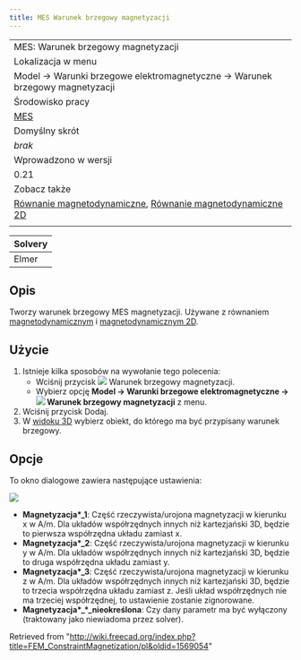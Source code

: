 ```yaml
---
title: MES Warunek brzegowy magnetyzacji
---
```


|                                                                                                                                                                                                   |
| ------------------------------------------------------------------------------------------------------------------------------------------------------------------------------------------------- |
| MES: Warunek brzegowy magnetyzacji                                                                                                                                                                |
| Lokalizacja w menu                                                                                                                                                                                |
| Model → Warunki brzegowe elektromagnetyczne → Warunek brzegowy magnetyzacji                                                                                                                       |
| Środowisko pracy                                                                                                                                                                                  |
| [MES](/FEM_Workbench/pl "FEM Workbench/pl")                                                                                                                                                       |
| Domyślny skrót                                                                                                                                                                                    |
| _brak_                                                                                                                                                                                            |
| Wprowadzono w wersji                                                                                                                                                                              |
| 0.21                                                                                                                                                                                              |
| Zobacz także                                                                                                                                                                                      |
| [Równanie magnetodynamiczne](/FEM_EquationMagnetodynamic/pl "FEM EquationMagnetodynamic/pl"), [Równanie magnetodynamiczne 2D](/FEM_EquationMagnetodynamic2D/pl "FEM EquationMagnetodynamic2D/pl") |
|                                                                                                                                                                                                   |

| Solvery |
| ------- |
| Elmer   |

## Opis

Tworzy warunek brzegowy MES magnetyzacji. Używane z równaniem [magnetodynamicznym](/FEM_EquationMagnetodynamic/pl "FEM EquationMagnetodynamic/pl") i [magnetodynamicznym 2D](/FEM_EquationMagnetodynamic2D/pl "FEM EquationMagnetodynamic2D/pl").

## Użycie

1. Istnieje kilka sposobów na wywołanie tego polecenia:
   - Wciśnij przycisk ![](/images/FEM_ConstraintMagnetization.svg) Warunek brzegowy magnetyzacji.
   - Wybierz opcję **Model → Warunki brzegowe elektromagnetyczne → ![](/images/FEM_ConstraintMagnetization.svg) Warunek brzegowy magnetyzacji** z menu.
2. Wciśnij przycisk Dodaj.
3. W [widoku 3D](/3D_view/pl "3D view/pl") wybierz obiekt, do którego ma być przypisany warunek brzegowy.

## Opcje

To okno dialogowe zawiera następujące ustawienia:

![](/images/FEM_Magnetization_dialog.png)

- **Magnetyzacja\*\_1**: Część rzeczywista/urojona magnetyzacji w kierunku x w A/m. Dla układów współrzędnych innych niż kartezjański 3D, będzie to pierwsza współrzędna układu zamiast x.
- **Magnetyzacja\*\_2**: Część rzeczywista/urojona magnetyzacji w kierunku y w A/m. Dla układów współrzędnych innych niż kartezjański 3D, będzie to druga współrzędna układu zamiast y.
- **Magnetyzacja\*\_3**: Część rzeczywista/urojona magnetyzacji w kierunku z w A/m. Dla układów współrzędnych innych niż kartezjański 3D, będzie to trzecia współrzędna układu zamiast z. Jeśli układ współrzędnych nie ma trzeciej współrzędnej, to ustawienie zostanie zignorowane.
- **Magnetyzacja\*\_\*\_nieokreślona**: Czy dany parametr ma być wyłączony (traktowany jako niewiadoma przez solver).

Retrieved from "<http://wiki.freecad.org/index.php?title=FEM_ConstraintMagnetization/pl&oldid=1569054>"

